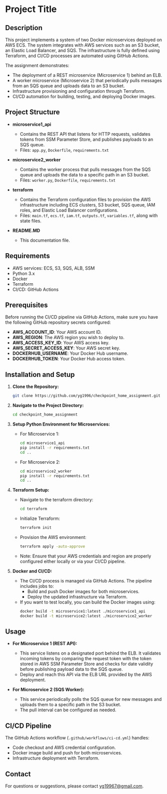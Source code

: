 # Project Title

## Description
This project implements a system of two Docker microservices deployed on AWS ECS. The system integrates with AWS services such as an S3 bucket, an Elastic Load Balancer, and SQS. The infrastructure is fully defined using Terraform, and CI/CD processes are automated using GitHub Actions.

The assignment demonstrates:
- The deployment of a REST microservice (Microservice 1) behind an ELB.
- A worker microservice (Microservice 2) that periodically pulls messages from an SQS queue and uploads data to an S3 bucket.
- Infrastructure provisioning and configuration through Terraform.
- CI/CD automation for building, testing, and deploying Docker images.

## Project Structure
- **microservice1_api**  
  - Contains the REST API that listens for HTTP requests, validates tokens from SSM Parameter Store, and publishes payloads to an SQS queue.
  - Files: `app.py`, `Dockerfile`, `requirements.txt`
  
- **microservice2_worker**  
  - Contains the worker process that pulls messages from the SQS queue and uploads the data to a specific path in an S3 bucket.
  - Files: `worker.py`, `Dockerfile`, `requirements.txt`
  
- **terraform**  
  - Contains the Terraform configuration files to provision the AWS infrastructure including ECS clusters, S3 bucket, SQS queue, IAM roles, and Elastic Load Balancer configurations.
  - Files: `main.tf`, `ecs.tf`, `iam.tf`, `outputs.tf`, `variables.tf`, along with state files.

- **README.MD**  
  - This documentation file.

## Requirements
- AWS services: ECS, S3, SQS, ALB, SSM
- Python 3.x
- Docker
- Terraform
- CI/CD: GitHub Actions

## Prerequisites

Before running the CI/CD pipeline via GitHub Actions, make sure you have the following GitHub repository secrets configured:

- **AWS_ACCOUNT_ID**: Your AWS account ID.
- **AWS_REGION**: The AWS region you wish to deploy to.
- **AWS_ACCESS_KEY_ID**: Your AWS access key.
- **AWS_SECRET_ACCESS_KEY**: Your AWS secret key.
- **DOCKERHUB_USERNAME**: Your Docker Hub username.
- **DOCKERHUB_TOKEN**: Your Docker Hub access token.

## Installation and Setup
1. **Clone the Repository:**
    ```bash
    git clone https://github.com/yg1996/checkpoint_home_assignment.git
    ```

2. **Navigate to the Project Directory:**
    ```bash
    cd checkpoint_home_assignment
    ```

3. **Setup Python Environment for Microservices:**
    - For Microservice 1:
      ```bash
      cd microservice1_api
      pip install -r requirements.txt
      cd ..
      ```
    - For Microservice 2:
      ```bash
      cd microservice2_worker
      pip install -r requirements.txt
      cd ..
      ```

4. **Terraform Setup:**
    - Navigate to the terraform directory:
      ```bash
      cd terraform
      ```
    - Initialize Terraform:
      ```bash
      terraform init
      ```
    - Provision the AWS environment:
      ```bash
      terraform apply -auto-approve
      ```
    - Note: Ensure that your AWS credentials and region are properly configured either locally or via your CI/CD pipeline.

5. **Docker and CI/CD:**
    - The CI/CD process is managed via GitHub Actions. The pipeline includes jobs to:
        - Build and push Docker images for both microservices.
        - Deploy the updated infrastructure via Terraform.
    - If you want to test locally, you can build the Docker images using:
      ```bash
      docker build -t microservice1:latest ./microservice1_api
      docker build -t microservice2:latest ./microservice2_worker
      ```

## Usage

- **For Microservice 1 (REST API):**
    - This service listens on a designated port behind the ELB. It validates incoming tokens by comparing the request token with the token stored in AWS SSM Parameter Store and checks for date validity before publishing payload data to the SQS queue.
    - Deploy and reach this API via the ELB URL provided by the AWS deployment.

- **For Microservice 2 (SQS Worker):**
    - This service periodically polls the SQS queue for new messages and uploads them to a specific path in the S3 bucket.
    - The pull interval can be configured as needed.

## CI/CD Pipeline
The GitHub Actions workflow (`.github/workflows/ci-cd.yml`) handles:
- Code checkout and AWS credential configuration.
- Docker image build and push for both microservices.
- Infrastructure deployment with Terraform.

## Contact
For questions or suggestions, please contact yg19967@gmail.com.
